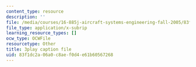 ```yaml
---
content_type: resource
description: ''
file: /media/courses/16-885j-aircraft-systems-engineering-fall-2005/83f1dc2a06a0c8aef0d4e61b60567268_rV5eSoBqrsY.srt
file_type: application/x-subrip
learning_resource_types: []
ocw_type: OCWFile
resourcetype: Other
title: 3play caption file
uid: 83f1dc2a-06a0-c8ae-f0d4-e61b60567268
---
```

